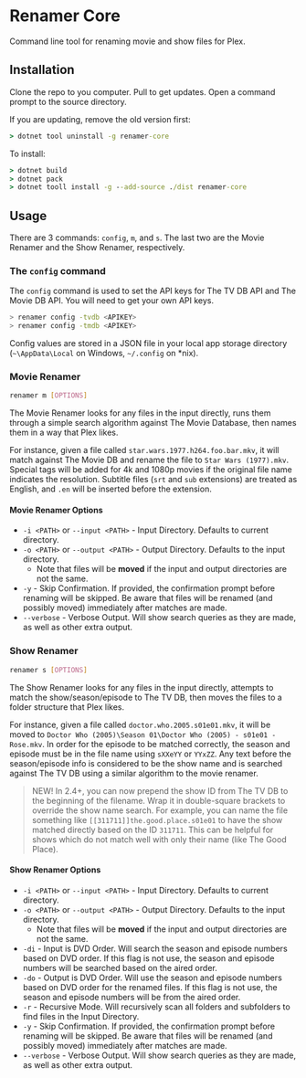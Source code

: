 
# Renamer Core

Command line tool for renaming movie and show files for Plex.

## Installation

Clone the repo to you computer. Pull to get updates. Open a command prompt to the source directory.

If you are updating, remove the old version first:

```cmd
> dotnet tool uninstall -g renamer-core
```

To install:

```cmd
> dotnet build
> dotnet pack
> dotnet tooll install -g --add-source ./dist renamer-core
```

## Usage

There are 3 commands: `config`, `m`, and `s`. The last two are the Movie Renamer and the Show Renamer, respectively.

### The  `config` command

The `config` command is used to set the API keys for The TV DB API and The Movie DB API. You will need to get your own API keys.

```bash
> renamer config -tvdb <APIKEY>
> renamer config -tmdb <APIKEY>
```

Config values are stored in a JSON file in your local app storage directory (`~\AppData\Local` on Windows, `~/.config` on *nix).

### Movie Renamer

```bash
renamer m [OPTIONS]
```

The Movie Renamer looks for any files in the input directly, runs them through a simple search algorithm against The Movie Database, then names them in a way that Plex likes.

For instance, given a file called `star.wars.1977.h264.foo.bar.mkv`, it will match against The Movie DB and rename the file to `Star Wars (1977).mkv`. Special tags will be added for 4k and 1080p movies if the original file name indicates the resolution. Subtitle files (`srt` and `sub` extensions) are treated as English, and `.en` will be inserted before the extension.

#### Movie Renamer Options

- `-i <PATH>` or `--input <PATH>` - Input Directory. Defaults to current directory.
- `-o <PATH>` or `--output <PATH>` - Output Directory. Defaults to the input directory.
    - Note that files will be **moved** if the input and output directories are not the same.
- `-y` - Skip Confirmation. If provided, the confirmation prompt before renaming will be skipped. Be aware that files will be renamed (and possibly moved) immediately after matches are made.
- `--verbose` - Verbose Output. Will show search queries as they are made, as well as other extra output.

### Show Renamer

```bash
renamer s [OPTIONS]
```

The Show Renamer looks for any files in the input directly, attempts to match the show/season/episode to The TV DB, then moves the files to a folder structure that Plex likes.

For instance, given a file called `doctor.who.2005.s01e01.mkv`, it will be moved to `Doctor Who (2005)\Season 01\Doctor Who (2005) - s01e01 - Rose.mkv`. In order for the episode to be matched correctly, the season and episode must be in the file name using `sXXeYY` or `YYxZZ`. Any text before the season/episode info is considered to be the show name and is searched against The TV DB using a similar algorithm to the movie renamer.

> NEW! In 2.4+, you can now prepend the show ID from The TV DB to the beginning of the filename. Wrap it in double-square brackets to override the show name search. For example, you can name the file something like `[[311711]]the.good.place.s01e01` to have the show matched directly based on the ID `311711`. This can be helpful for shows which do not match well with only their name (like The Good Place).

#### Show Renamer Options

- `-i <PATH>` or `--input <PATH>` - Input Directory. Defaults to current directory.
- `-o <PATH>` or `--output <PATH>` - Output Directory. Defaults to the input directory.
    - Note that files will be **moved** if the input and output directories are not the same.
- `-di` - Input is DVD Order. Will search the season and episode numbers based on DVD order. If this flag is not use, the season and episode numbers will be searched based on the aired order.
- `-do` - Output is DVD Order. Will use the season and episode numbers based on DVD order for the renamed files. If this flag is not use, the season and episode numbers will be from the aired order.
- `-r` - Recursive Mode. Will recursively scan all folders and subfolders to find files in the Input Directory.
- `-y` - Skip Confirmation. If provided, the confirmation prompt before renaming will be skipped. Be aware that files will be renamed (and possibly moved) immediately after matches are made.
- `--verbose` - Verbose Output. Will show search queries as they are made, as well as other extra output.
